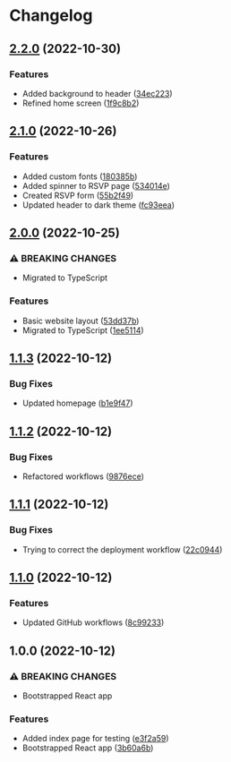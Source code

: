 # Changelog

## [2.2.0](https://github.com/jens1101/jens-and-simone/compare/v2.1.0...v2.2.0) (2022-10-30)


### Features

* Added background to header ([34ec223](https://github.com/jens1101/jens-and-simone/commit/34ec223bf2a4827e9158df865a2594944892c668))
* Refined home screen ([1f9c8b2](https://github.com/jens1101/jens-and-simone/commit/1f9c8b2951b5843f8b0591196161d625de0cfe4e))

## [2.1.0](https://github.com/jens1101/jens-and-simone/compare/v2.0.0...v2.1.0) (2022-10-26)


### Features

* Added custom fonts ([180385b](https://github.com/jens1101/jens-and-simone/commit/180385b618f617e03be2973940066d7962cf7849))
* Added spinner to RSVP page ([534014e](https://github.com/jens1101/jens-and-simone/commit/534014ecf5248f0eb708940eb259094b1b6187e3))
* Created RSVP form ([55b2f49](https://github.com/jens1101/jens-and-simone/commit/55b2f4947ca36f33efc001ff6a0c460d1c8a3e30))
* Updated header to dark theme ([fc93eea](https://github.com/jens1101/jens-and-simone/commit/fc93eea06855ac13d4b57f43298416381217a299))

## [2.0.0](https://github.com/jens1101/jens-and-simone/compare/v1.1.3...v2.0.0) (2022-10-25)


### ⚠ BREAKING CHANGES

* Migrated to TypeScript

### Features

* Basic website layout ([53dd37b](https://github.com/jens1101/jens-and-simone/commit/53dd37b2e98b8a2c1b5371b523906e1f3b9a2264))
* Migrated to TypeScript ([1ee5114](https://github.com/jens1101/jens-and-simone/commit/1ee5114b7df2f39677c9b730681c2dc7649bab8e))

## [1.1.3](https://github.com/jens1101/jens-and-simone/compare/v1.1.2...v1.1.3) (2022-10-12)


### Bug Fixes

* Updated homepage ([b1e9f47](https://github.com/jens1101/jens-and-simone/commit/b1e9f4724f86cc1bdaf3009979e7f3293605a4ee))

## [1.1.2](https://github.com/jens1101/jens-and-simone/compare/v1.1.1...v1.1.2) (2022-10-12)


### Bug Fixes

* Refactored workflows ([9876ece](https://github.com/jens1101/jens-and-simone/commit/9876ece80b83ff5bbb815ff9d15873346a579339))

## [1.1.1](https://github.com/jens1101/jens-and-simone/compare/v1.1.0...v1.1.1) (2022-10-12)


### Bug Fixes

* Trying to correct the deployment workflow ([22c0944](https://github.com/jens1101/jens-and-simone/commit/22c0944d40b7a067999e6c7e0773e867348bae2e))

## [1.1.0](https://github.com/jens1101/jens-and-simone/compare/v1.0.0...v1.1.0) (2022-10-12)


### Features

* Updated GitHub workflows ([8c99233](https://github.com/jens1101/jens-and-simone/commit/8c9923312f083bbda3c700209787605f8179ae3d))

## 1.0.0 (2022-10-12)


### ⚠ BREAKING CHANGES

* Bootstrapped React app

### Features

* Added index page for testing ([e3f2a59](https://github.com/jens1101/jens-and-simone/commit/e3f2a5961baa588566f7daff7e0ee8441d7bf8d4))
* Bootstrapped React app ([3b60a6b](https://github.com/jens1101/jens-and-simone/commit/3b60a6b24b30b36ef70b368d339d8eab33b80a1c))
